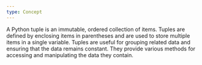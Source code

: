 ```yaml
---
type: Concept
---
```


A Python tuple is an immutable, ordered collection of items. Tuples are defined by enclosing items in parentheses and are used to store multiple items in a single variable. Tuples are useful for grouping related data and ensuring that the data remains constant. They provide various methods for accessing and manipulating the data they contain.